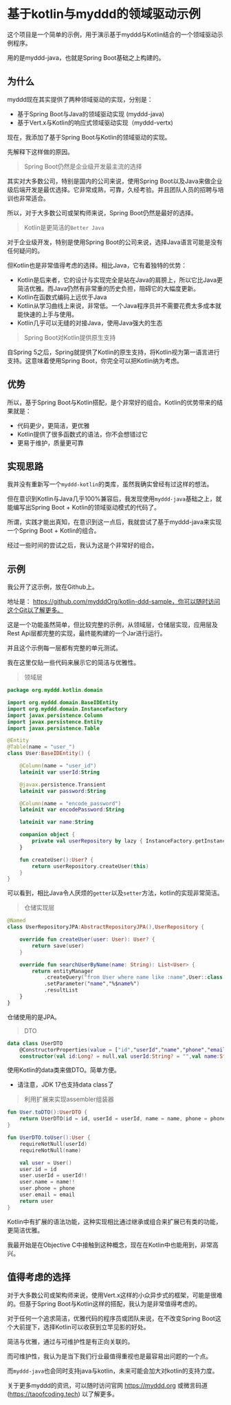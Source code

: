 # 基于kotlin与myddd的领域驱动示例

这个项目是一个简单的示例，用于演示基于myddd与Kotlin结合的一个领域驱动示例程序。

用的是myddd-java，也就是Spring Boot基础之上构建的。

## 为什么

myddd现在其实提供了两种领域驱动的实现，分别是：

* 基于Spring Boot与Java的领域驱动实现 (myddd-java)
* 基于Vert.x与Kotlin的响应式领域驱动实现（myddd-vertx)

现在，我添加了基于Spring Boot与Kotlin的领域驱动的实现。

先解释下这样做的原因。

> Spring Boot仍然是企业级开发最主流的选择

其实对大多数公司，特别是国内的公司来说，使用Spring Boot以及Java来做企业级后端开发是最优选择。它非常成熟，可靠，久经考验。并且团队人员的招聘与培训也非常适合。

所以，对于大多数公司或架构师来说，Spring Boot仍然是最好的选择。

> Kotlin是更简洁的`Better Java`

对于企业级开发，特别是使用Spring Boot的公司来说，选择Java语言可能是没有任何疑问的。

但Kotlin也是非常值得考虑的选择。相比Java，它有着独特的优势：

* Kotlin是后来者，它的设计与实现完全是站在Java的肩膀上，所以它比Java更简洁优雅。而Java仍然有非常重的历史负担，阻碍它的大幅度更新。
* Kotlin在函数式编码上远优于Java
* Kotlin从学习曲线上来说，非常低。一个Java程序员并不需要花费太多成本就能快速的上手与使用。
* Kotlin几乎可以无缝的对接Java，使用Java强大的生态

> Spring Boot对Kotlin提供原生支持

自Spring 5之后，Spring就提供了Kotlin的原生支持，将Kotlin视为第一语言进行支持。这意味着使用Spring Boot，你完全可以把Kotlin纳为考虑。

## 优势

所以，基于Spring Boot与Kotlin搭配，是个非常好的组合。Kotlin的优势带来的结果就是：

* 代码更少，更简洁，更优雅
* Kotlin提供了很多函数式的语法，你不会想错过它
* 更易于维护，质量更可靠

## 实现思路

我并没有重新写一个`myddd-kotlin`的类库，虽然我确实曾经有过这样的想法。

但在意识到Kotlin与Java几乎100%兼容后，我发现使用`myddd-java`基础之上，就能编写出Spring Boot + Kotlin的领域驱动模式的代码了。

所谓，实践才能出真知，在意识到这一点后，我就尝试了基于myddd-java来实现一个Spring Boot + Kotlin的组合。

经过一些时间的尝试之后，我认为这是个非常好的组合。

## 示例

我公开了这示例，放在Github上。

地址是： https://github.com/mydddOrg/kotlin-ddd-sample，你可以随时访问这个Git以了解更多。

这是一个功能虽然简单，但比较完整的示例，从领域层，仓储层实现，应用层及Rest Api层都完整的实现，最终能构建的一个Jar进行运行。

并且这个示例每一层都有完整的单元测试。

我在这里仅贴一些代码来展示它的简洁与优雅性。

> 领域层

```kotlin
package org.myddd.kotlin.domain

import org.myddd.domain.BaseIDEntity
import org.myddd.domain.InstanceFactory
import javax.persistence.Column
import javax.persistence.Entity
import javax.persistence.Table

@Entity
@Table(name = "user_")
class User:BaseIDEntity() {

    @Column(name = "user_id")
    lateinit var userId:String

    @javax.persistence.Transient
    lateinit var password:String

    @Column(name = "encode_password")
    lateinit var encodePassword:String

    lateinit var name:String

    companion object {
        private val userRepository by lazy { InstanceFactory.getInstance(UserRepository::class.java) }
    }

    fun createUser():User? {
        return userRepository.createUser(this)
    }
}
```

可以看到，相比Java令人厌烦的`getter`以及`setter`方法，kotlin的实现非常简洁。

> 仓储实现层

```kotlin
@Named
class UserRepositoryJPA:AbstractRepositoryJPA(),UserRepository {

    override fun createUser(user: User): User? {
        return save(user)
    }

    override fun searchUserByName(name: String): List<User> {
        return entityManager
            .createQuery("from User where name like :name",User::class.java)
            .setParameter("name","%$name%")
            .resultList
    }
}
```

仓储使用的是JPA。

> DTO

```kotlin
data class UserDTO
    @ConstructorProperties(value = ["id","userId","name","phone","email","password"])
    constructor(val id:Long? = null,val userId:String? = "",val name:String? = "",val phone:String? = "",val email:String? = "",val password:String? = "")
```

使用Kotlin的data类来做DTO。简单方便。

* 请注意，JDK 17也支持data class了

> 利用扩展来实现assembler组装器

```kotlin
fun User.toDTO():UserDTO {
    return UserDTO(id = id, userId = userId, name = name, phone = phone, email = email)
}

fun UserDTO.toUser():User {
    requireNotNull(userId)
    requireNotNull(name)

    val user = User()
    user.id = id
    user.userId = userId!!
    user.name = name!!
    user.phone = phone
    user.email = email
    return user
}
```

Kotlin中有扩展的语法功能，这种实现相比通过继承或组合来扩展已有类的功能，更简洁优雅。

我最开始是在Objective C中接触到这种概念，现在在Kotlin中也能用到，非常高兴。

## 值得考虑的选择

对于大多数公司或架构师来说，使用Vert.x这样的小众异步式的框架，可能是很难的。但基于Spring Boot与Kotlin这样的搭配，我认为是非常值得考虑的。

对于任何一个追求简洁，优雅代码的程序员或团队来说，在不改变Spring Boot这个大前提下，选择Kotlin可以收获到立竿见影的好处。

简洁与优雅，通过与可维护性是有正向关联的。

而可维护性，我认为是当下我们行业最值得重视也是最容易出问题的一个点。

而`myddd-java`也会同时支持java与kotlin，未来可能会加大对kotlin的支持力度。

关于更多myddd的资讯，可以随时访问官网 https://myddd.org 或微言码道 (https://taoofcoding.tech) 以了解更多。